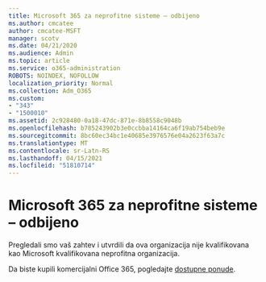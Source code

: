 ```yaml
---
title: Microsoft 365 za neprofitne sisteme – odbijeno
ms.author: cmcatee
author: cmcatee-MSFT
manager: scotv
ms.date: 04/21/2020
ms.audience: Admin
ms.topic: article
ms.service: o365-administration
ROBOTS: NOINDEX, NOFOLLOW
localization_priority: Normal
ms.collection: Adm_O365
ms.custom:
- "343"
- "1500010"
ms.assetid: 2c928480-0a18-47dc-871e-8b8558c9048b
ms.openlocfilehash: b785243902b3e0ccbba14164ca6f19ab754beb9e
ms.sourcegitcommit: 8bc60ec34bc1e40685e3976576e04a2623f63a7c
ms.translationtype: MT
ms.contentlocale: sr-Latn-RS
ms.lasthandoff: 04/15/2021
ms.locfileid: "51810714"
---
```

# <a name="microsoft-365-for-nonprofits---declined"></a>Microsoft 365 za neprofitne sisteme – odbijeno

Pregledali smo vaš zahtev i utvrdili da ova organizacija nije kvalifikovana kao Microsoft kvalifikovana neprofitna organizacija.
  
Da biste kupili komercijalni Office 365, pogledajte [dostupne ponude](https://portal.office.com/AdminPortal/Home).
